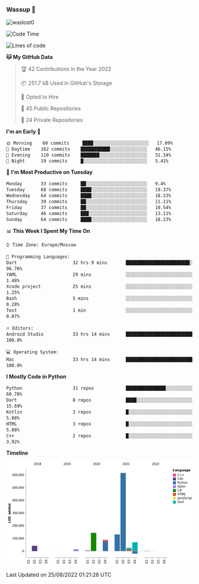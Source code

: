 ### Wassup 👋

<p align="left"> <img src="https://komarev.com/ghpvc/?username=waslost0" alt="waslost0" /></p>

<!--START_SECTION:waka-->
![Code Time](http://img.shields.io/badge/Code%20Time-1%2C425%20hrs-blue)

![Lines of code](https://img.shields.io/badge/From%20Hello%20World%20I%27ve%20Written-1%20Million%20lines%20of%20code-blue)

**🐱 My GitHub Data** 

> 🏆 42 Contributions in the Year 2022
 > 
> 📦 251.7 kB Used in GitHub's Storage 
 > 
> 💼 Opted to Hire
 > 
> 📜 45 Public Repositories 
 > 
> 🔑 24 Private Repositories  
 > 
**I'm an Early 🐤** 

```text
🌞 Morning    60 commits     ████░░░░░░░░░░░░░░░░░░░░░   17.09% 
🌆 Daytime    162 commits    ███████████░░░░░░░░░░░░░░   46.15% 
🌃 Evening    110 commits    ███████░░░░░░░░░░░░░░░░░░   31.34% 
🌙 Night      19 commits     █░░░░░░░░░░░░░░░░░░░░░░░░   5.41%

```
📅 **I'm Most Productive on Tuesday** 

```text
Monday       33 commits     ██░░░░░░░░░░░░░░░░░░░░░░░   9.4% 
Tuesday      68 commits     ████░░░░░░░░░░░░░░░░░░░░░   19.37% 
Wednesday    64 commits     ████░░░░░░░░░░░░░░░░░░░░░   18.23% 
Thursday     39 commits     ██░░░░░░░░░░░░░░░░░░░░░░░   11.11% 
Friday       37 commits     ██░░░░░░░░░░░░░░░░░░░░░░░   10.54% 
Saturday     46 commits     ███░░░░░░░░░░░░░░░░░░░░░░   13.11% 
Sunday       64 commits     ████░░░░░░░░░░░░░░░░░░░░░   18.23%

```


📊 **This Week I Spent My Time On** 

```text
⌚︎ Time Zone: Europe/Moscow

💬 Programming Languages: 
Dart                     32 hrs 9 mins       ████████████████████████░   96.76% 
YAML                     29 mins             ░░░░░░░░░░░░░░░░░░░░░░░░░   1.48% 
Xcode project            25 mins             ░░░░░░░░░░░░░░░░░░░░░░░░░   1.25% 
Bash                     5 mins              ░░░░░░░░░░░░░░░░░░░░░░░░░   0.28% 
Text                     1 min               ░░░░░░░░░░░░░░░░░░░░░░░░░   0.07%

🔥 Editors: 
Android Studio           33 hrs 14 mins      █████████████████████████   100.0%

💻 Operating System: 
Mac                      33 hrs 14 mins      █████████████████████████   100.0%

```

**I Mostly Code in Python** 

```text
Python                   31 repos            ███████████████░░░░░░░░░░   60.78% 
Dart                     8 repos             ████░░░░░░░░░░░░░░░░░░░░░   15.69% 
Kotlin                   3 repos             █░░░░░░░░░░░░░░░░░░░░░░░░   5.88% 
HTML                     3 repos             █░░░░░░░░░░░░░░░░░░░░░░░░   5.88% 
C++                      2 repos             █░░░░░░░░░░░░░░░░░░░░░░░░   3.92%

```


**Timeline**

![Chart not found](https://raw.githubusercontent.com/waslost0/waslost0/master/charts/bar_graph.png) 


 Last Updated on 25/08/2022 01:21:26 UTC
<!--END_SECTION:waka-->

